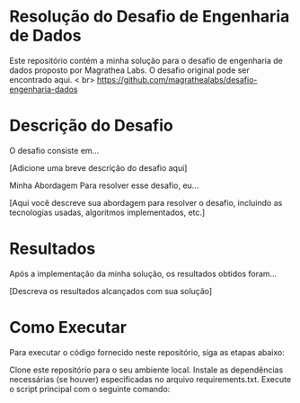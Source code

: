 # Resolução do Desafio de Engenharia de Dados
Este repositório contém a minha solução para o desafio de engenharia de dados proposto por Magrathea Labs. O desafio original pode ser encontrado aqui. < br>
https://github.com/magrathealabs/desafio-engenharia-dados

# Descrição do Desafio
O desafio consiste em...

[Adicione uma breve descrição do desafio aqui]

Minha Abordagem
Para resolver esse desafio, eu...

[Aqui você descreve sua abordagem para resolver o desafio, incluindo as tecnologias usadas, algoritmos implementados, etc.]

# Resultados
Após a implementação da minha solução, os resultados obtidos foram...

[Descreva os resultados alcançados com sua solução]

# Como Executar
Para executar o código fornecido neste repositório, siga as etapas abaixo:

Clone este repositório para o seu ambiente local.
Instale as dependências necessárias (se houver) especificadas no arquivo requirements.txt.
Execute o script principal com o seguinte comando:
